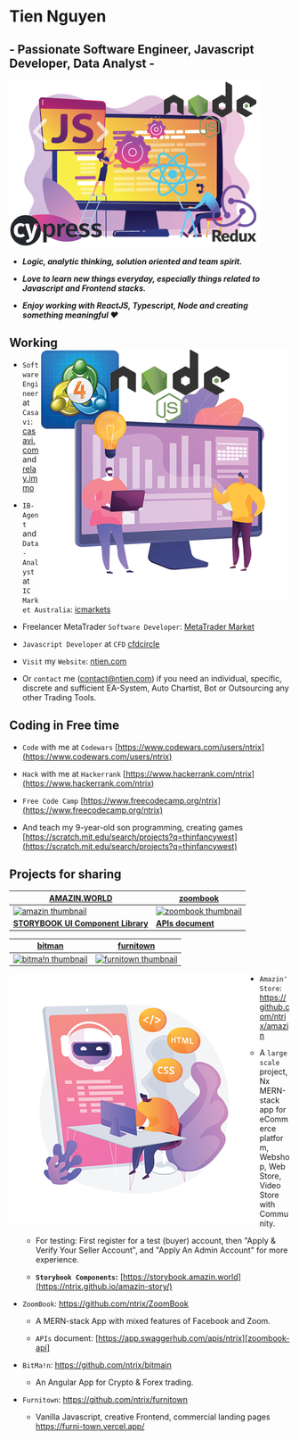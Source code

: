 # Tien Nguyen

## - Passionate Software Engineer, Javascript Developer, Data Analyst -

<a href="https://ntien.com"><img width="auto" height="300" src="https://raw.githubusercontent.com/ntrix/ntrix/ntrix-images/javascript-developer-techstack-900.png"></a>

- **_Logic, analytic thinking, solution oriented and team spirit._**

- **_Love to learn new things everyday, especially things related to Javascript and Frontend stacks._**

- **_Enjoy working with ReactJS, Typescript, Node and creating something meaningful ❤_**

## Working <a href="mailto:contact@ntien.com"><img align="right" width="auto" height="450" src="https://raw.githubusercontent.com/ntrix/ntrix/ntrix-images/data-analyst-software-developer-stack-450.png"></a>

- `Software Engineer` at `Casavi`: [casavi.com](https://casavi.com/en/) and [relay.immo](https://relay.immo/)

- `IB-Agent` and `Data-Analyst` at `IC Market Australia`: [icmarkets](https://www.icmarkets.com)

- Freelancer MetaTrader `Software Developer`: [MetaTrader Market](https://www.metatrader4.com/en/market)

- `Javascript Developer` at `CFD` [cfdcircle](https://cfdcircle.vn)

- `Visit` my `Website`: [ntien.com](https://www.ntien.com)

- Or `contact` me ([contact@ntien.com](mailto:contact@ntien.com)) if you need an individual, specific, discrete and sufficient EA-System, Auto Chartist, Bot or Outsourcing any other Trading Tools.

## Coding in Free time

- `Code` with me at `Codewars` [https://www.codewars.com/users/ntrix](https://www.codewars.com/users/ntrix)

- `Hack` with me at `Hackerrank` [https://www.hackerrank.com/ntrix](https://www.hackerrank.com/ntrix)

- `Free Code Camp` [https://www.freecodecamp.org/ntrix](https://www.freecodecamp.org/ntrix)

- And teach my 9-year-old son programming, creating games [https://scratch.mit.edu/search/projects?q=thinfancywest](https://scratch.mit.edu/search/projects?q=thinfancywest)

## Projects for sharing


| **[AMAZIN.WORLD][amazin]**                | **[zoombook][zoombook]**                    |
| ----------------------------------------- | ----------------------------------------------- |
| [![amazin thumbnail][amazin-img]][amazin] | [![zoombook thumbnail][zoombook-img]][zoombook] |
| **[STORYBOOK UI Component Library][amazin-sb]**             | **[APIs document][zoombook-api]**               |

| **[bitman][bitman]**                 | **[furnitown][furni]**                 |
| ------------------------------------------ | ------------------------------------------ |
| [![bitma!n thumbnail][bitman-img]][bitman] | [![furnitown thumbnail][furni-img]][furni] |


<a href="https://amazin.world"><img align="left" width="auto" height="450" src="https://raw.githubusercontent.com/ntrix/ntrix/ntrix-images/web-developer-stack-450.png"></a>

- `Amazin' Store`: https://github.com/ntrix/amazin

  - A `large scale` project, Nx MERN-stack app for eCommerce platform, Webshop, Web Store, Video Store with Community.

  - For testing: First register for a test (buyer) account, then "Apply & Verify Your Seller Account", and "Apply An Admin Account" for more experience.

  - **`Storybook Components`:** [https://storybook.amazin.world](https://ntrix.github.io/amazin-story/)

- `ZoomBook`: https://github.com/ntrix/ZoomBook

  - A MERN-stack App with mixed features of Facebook and Zoom.

  - `APIs` document: [https://app.swaggerhub.com/apis/ntrix][zoombook-api]

- `BitMa!n`: https://github.com/ntrix/bitmain

  - An Angular App for Crypto & Forex trading.

- `Furnitown`: https://github.com/ntrix/furnitown

  - Vanilla Javascript, creative Frontend, commercial landing pages https://furni-town.vercel.app/

[amazin]: https://amazin.world
[bitman]: https://bitmain.amazin.world
[zoombook]: https://zoombook.ntien.com
[furni]: https://furnitown.ntien.com
[amazin-img]: https://www.ntien.com/images/jpg/amazin.jpg
[bitman-img]: https://www.ntien.com/images/jpg/bitmain.jpg
[zoombook-img]: https://www.ntien.com/images/jpg/zoombook.jpg
[furni-img]: https://www.ntien.com/images/jpg/furnitown.jpg
[amazin-sb]: https://storybook.amazin.world
[zoombook-api]: https://app.swaggerhub.com/apis/ntrix/ZoomBook/1.0.0#/

